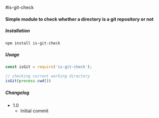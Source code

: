 #is-git-check
#### Simple module to check whether a directory is a git repository or not

##### Installation
```bash
npm install is-git-check
```

##### Usage
```javascript
const isGit = require('is-git-check');

// checking current working directory
isGit(process.cwd())
```

##### Changelog
  - 1.0
    - Initial commit
